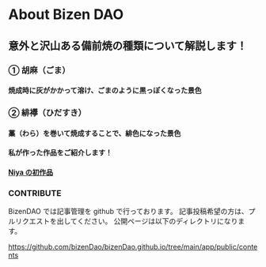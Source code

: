 # About Bizen DAO

## 意外と沢山ある備前焼の種類について解説します！

### ① 胡麻（ごま）

#### 焼成時に灰がかかって溶け、ごまのように黒っぽくなった景色

### ② 緋襷（ひだすき）

#### 藁（わら）を巻いて焼成することで、緋色になった景色

#### 私が作った作品をご紹介します！

#### [Niya の初作品](https://opensea.io/assets/matic/0x45dba7994c4d0f802a7d9ff55f61993342a81707/1)

### CONTRIBUTE

BizenDAO では記事管理を github で行っております。
記事投稿希望の方は、プルリクエストを出してください。
公開ページは以下のディレクトリになります。

https://github.com/bizenDao/bizenDao.github.io/tree/main/app/public/contents
